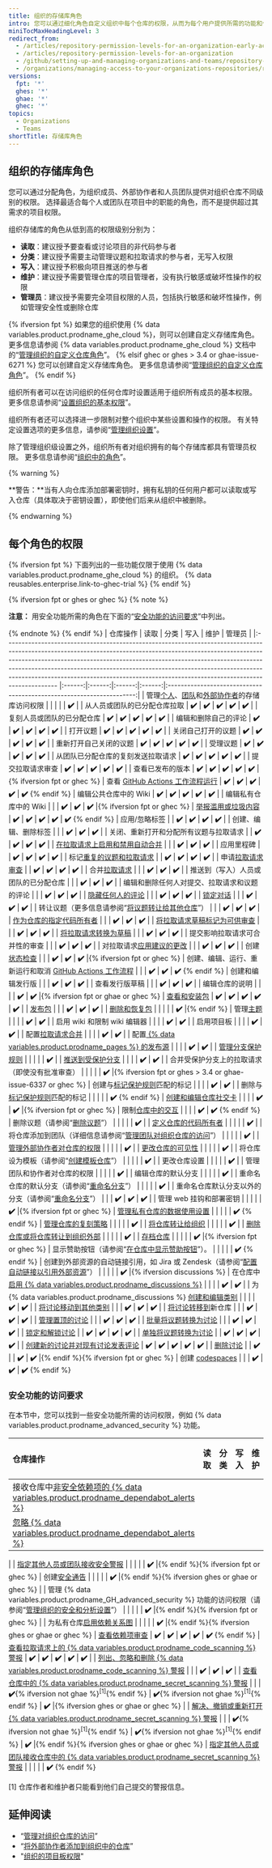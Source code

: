 ```yaml
---
title: 组织的存储库角色
intro: 您可以通过细化角色自定义组织中每个仓库的权限，从而为每个用户提供所需的功能和任务权限。
miniTocMaxHeadingLevel: 3
redirect_from:
  - /articles/repository-permission-levels-for-an-organization-early-access-program
  - /articles/repository-permission-levels-for-an-organization
  - /github/setting-up-and-managing-organizations-and-teams/repository-permission-levels-for-an-organization
  - /organizations/managing-access-to-your-organizations-repositories/repository-permission-levels-for-an-organization
versions:
  fpt: '*'
  ghes: '*'
  ghae: '*'
  ghec: '*'
topics:
  - Organizations
  - Teams
shortTitle: 存储库角色
---
```


## 组织的存储库角色

您可以通过分配角色，为组织成员、外部协作者和人员团队提供对组织仓库不同级别的权限。 选择最适合每个人或团队在项目中的职能的角色，而不是提供超过其需求的项目权限。

组织存储库的角色从低到高的权限级别分别为：
- **读取**：建议授予要查看或讨论项目的非代码参与者
- **分类**：建议授予需要主动管理议题和拉取请求的参与者，无写入权限
- **写入**：建议授予积极向项目推送的参与者
- **维护**：建议授予需要管理仓库的项目管理者，没有执行敏感或破坏性操作的权限
- **管理员**：建议授予需要完全项目权限的人员，包括执行敏感和破坏性操作，例如管理安全性或删除仓库

{% ifversion fpt %}
如果您的组织使用 {% data variables.product.prodname_ghe_cloud %}，则可以创建自定义存储库角色。 更多信息请参阅 {% data variables.product.prodname_ghe_cloud %} 文档中的“[管理组织的自定义仓库角色](/enterprise-cloud@latest/organizations/managing-peoples-access-to-your-organization-with-roles/managing-custom-repository-roles-for-an-organization)”。
{% elsif ghec or ghes > 3.4 or ghae-issue-6271 %}
您可以创建自定义存储库角色。 更多信息请参阅“[管理组织的自定义仓库角色](/organizations/managing-peoples-access-to-your-organization-with-roles/managing-custom-repository-roles-for-an-organization)”。
{% endif %}

组织所有者可以在访问组织的任何仓库时设置适用于组织所有成员的基本权限。 更多信息请参阅“[设置组织的基本权限](/organizations/managing-access-to-your-organizations-repositories/setting-base-permissions-for-an-organization#setting-base-permissions)”。

组织所有者还可以选择进一步限制对整个组织中某些设置和操作的权限。 有关特定设置选项的更多信息，请参阅“[管理组织设置](/articles/managing-organization-settings)”。

除了管理组织级设置之外，组织所有者对组织拥有的每个存储库都具有管理员权限。 更多信息请参阅“[组织中的角色](/organizations/managing-peoples-access-to-your-organization-with-roles/roles-in-an-organization)”。

{% warning %}

**警告：**当有人向仓库添加部署密钥时，拥有私钥的任何用户都可以读取或写入仓库（具体取决于密钥设置），即使他们后来从组织中被删除。

{% endwarning %}

## 每个角色的权限

{% ifversion fpt %}
下面列出的一些功能仅限于使用 {% data variables.product.prodname_ghe_cloud %} 的组织。 {% data reusables.enterprise.link-to-ghec-trial %}
{% endif %}

{% ifversion fpt or ghes or ghec %}
{% note %}

**注意：** 用安全功能所需的角色在下面的“[安全功能的访问要求](#access-requirements-for-security-features)”中列出。

{% endnote %}
{% endif %}
| 仓库操作                                                                                                                                                                                                                                                                                                                                                                                                                   |   读取   |   分类   |   写入   |   维护   |                                 管理员                                  |
|:---------------------------------------------------------------------------------------------------------------------------------------------------------------------------------------------------------------------------------------------------------------------------------------------------------------------------------------------------------------------------------------------------------------------- |:------:|:------:|:------:|:------:|:--------------------------------------------------------------------:|
| 管理[个人](/organizations/managing-access-to-your-organizations-repositories/managing-an-individuals-access-to-an-organization-repository)、[团队](/organizations/managing-access-to-your-organizations-repositories/managing-team-access-to-an-organization-repository)和[外部协作者](/organizations/managing-access-to-your-organizations-repositories/adding-outside-collaborators-to-repositories-in-your-organization)的存储库访问权限 |        |        |        |        |                                **✔️**                                |
| 从人员或团队的已分配仓库拉取                                                                                                                                                                                                                                                                                                                                                                                                         | **✔️** | **✔️** | **✔️** | **✔️** |                                **✔️**                                |
| 复刻人员或团队的已分配仓库                                                                                                                                                                                                                                                                                                                                                                                                          | **✔️** | **✔️** | **✔️** | **✔️** |                                **✔️**                                |
| 编辑和删除自己的评论                                                                                                                                                                                                                                                                                                                                                                                                             | **✔️** | **✔️** | **✔️** | **✔️** |                                **✔️**                                |
| 打开议题                                                                                                                                                                                                                                                                                                                                                                                                                   | **✔️** | **✔️** | **✔️** | **✔️** |                                **✔️**                                |
| 关闭自己打开的议题                                                                                                                                                                                                                                                                                                                                                                                                              | **✔️** | **✔️** | **✔️** | **✔️** |                                **✔️**                                |
| 重新打开自己关闭的议题                                                                                                                                                                                                                                                                                                                                                                                                            | **✔️** | **✔️** | **✔️** | **✔️** |                                **✔️**                                |
| 受理议题                                                                                                                                                                                                                                                                                                                                                                                                                   | **✔️** | **✔️** | **✔️** | **✔️** |                                **✔️**                                |
| 从团队已分配仓库的复刻发送拉取请求                                                                                                                                                                                                                                                                                                                                                                                                      | **✔️** | **✔️** | **✔️** | **✔️** |                                **✔️**                                |
| 提交拉取请求审查                                                                                                                                                                                                                                                                                                                                                                                                               | **✔️** | **✔️** | **✔️** | **✔️** |                                **✔️**                                |
| 查看已发布的版本                                                                                                                                                                                                                                                                                                                                                                                                               | **✔️** | **✔️** | **✔️** | **✔️** |                 **✔️** |{% ifversion fpt or ghec %}
| 查看 [GitHub Actions 工作流程运行](/actions/automating-your-workflow-with-github-actions/managing-a-workflow-run)                                                                                                                                                                                                                                                                                                              | **✔️** | **✔️** | **✔️** | **✔️** |                         **✔️** 
{% endif %}
| 编辑公共仓库中的 Wiki                                                                                                                                                                                                                                                                                                                                                                                                          | **✔️** | **✔️** | **✔️** | **✔️** |                                **✔️**                                |
| 编辑私有仓库中的 Wiki                                                                                                                                                                                                                                                                                                                                                                                                          |        |        | **✔️** | **✔️** |                 **✔️** |{% ifversion fpt or ghec %}
| [举报滥用或垃圾内容](/communities/maintaining-your-safety-on-github/reporting-abuse-or-spam)                                                                                                                                                                                                                                                                                                                                    | **✔️** | **✔️** | **✔️** | **✔️** |                         **✔️** 
{% endif %}
| 应用/忽略标签                                                                                                                                                                                                                                                                                                                                                                                                                |        | **✔️** | **✔️** | **✔️** |                                **✔️**                                |
| 创建、编辑、删除标签                                                                                                                                                                                                                                                                                                                                                                                                             |        |        | **✔️** | **✔️** |                                **✔️**                                |
| 关闭、重新打开和分配所有议题与拉取请求                                                                                                                                                                                                                                                                                                                                                                                                    |        | **✔️** | **✔️** | **✔️** |                                **✔️**                                |
| [在拉取请求上启用和禁用自动合并](/github/administering-a-repository/managing-auto-merge-for-pull-requests-in-your-repository)                                                                                                                                                                                                                                                                                                         |        |        | **✔️** | **✔️** |                                **✔️**                                |
| 应用里程碑                                                                                                                                                                                                                                                                                                                                                                                                                  |        | **✔️** | **✔️** | **✔️** |                                **✔️**                                |
| 标记[重复的议题和拉取请求](/articles/about-duplicate-issues-and-pull-requests)                                                                                                                                                                                                                                                                                                                                                     |        | **✔️** | **✔️** | **✔️** |                                **✔️**                                |
| 申请[拉取请求审查](/pull-requests/collaborating-with-pull-requests/proposing-changes-to-your-work-with-pull-requests/requesting-a-pull-request-review)                                                                                                                                                                                                                                                                         |        | **✔️** | **✔️** | **✔️** |                                **✔️**                                |
| 合并[拉取请求](/github/collaborating-with-pull-requests/incorporating-changes-from-a-pull-request/about-pull-request-merges)                                                                                                                                                                                                                                                                                                 |        |        | **✔️** | **✔️** |                                **✔️**                                |
| 推送到（写入）人员或团队的已分配仓库                                                                                                                                                                                                                                                                                                                                                                                                     |        |        | **✔️** | **✔️** |                                **✔️**                                |
| 编辑和删除任何人对提交、拉取请求和议题的评论                                                                                                                                                                                                                                                                                                                                                                                                 |        |        | **✔️** | **✔️** |                                **✔️**                                |
| [隐藏任何人的评论](/communities/moderating-comments-and-conversations/managing-disruptive-comments)                                                                                                                                                                                                                                                                                                                            |        |        | **✔️** | **✔️** |                                **✔️**                                |
| [锁定对话](/communities/moderating-comments-and-conversations/locking-conversations)                                                                                                                                                                                                                                                                                                                                       |        |        | **✔️** | **✔️** |                                **✔️**                                |
| 转让议题（更多信息请参阅“[将议题转让给其他仓库](/articles/transferring-an-issue-to-another-repository)”）                                                                                                                                                                                                                                                                                                                                     |        |        | **✔️** | **✔️** |                                **✔️**                                |
| [作为仓库的指定代码所有者](/articles/about-code-owners)                                                                                                                                                                                                                                                                                                                                                                            |        |        | **✔️** | **✔️** |                                **✔️**                                |
| [将拉取请求草稿标记为可供审查](/pull-requests/collaborating-with-pull-requests/proposing-changes-to-your-work-with-pull-requests/changing-the-stage-of-a-pull-request)                                                                                                                                                                                                                                                               |        |        | **✔️** | **✔️** |                                **✔️**                                |
| [将拉取请求转换为草稿](/pull-requests/collaborating-with-pull-requests/proposing-changes-to-your-work-with-pull-requests/changing-the-stage-of-a-pull-request)                                                                                                                                                                                                                                                                   |        |        | **✔️** | **✔️** |                                **✔️**                                |
| 提交影响拉取请求可合并性的审查                                                                                                                                                                                                                                                                                                                                                                                                        |        |        | **✔️** | **✔️** |                                **✔️**                                |
| 对拉取请求[应用建议的更改](/pull-requests/collaborating-with-pull-requests/reviewing-changes-in-pull-requests/incorporating-feedback-in-your-pull-request)                                                                                                                                                                                                                                                                         |        |        | **✔️** | **✔️** |                                **✔️**                                |
| 创建[状态检查](/pull-requests/collaborating-with-pull-requests/collaborating-on-repositories-with-code-quality-features/about-status-checks)                                                                                                                                                                                                                                                                                 |        |        | **✔️** | **✔️** |                 **✔️** |{% ifversion fpt or ghec %}
| 创建、编辑、运行、重新运行和取消 [GitHub Actions 工作流程](/actions/automating-your-workflow-with-github-actions/)                                                                                                                                                                                                                                                                                                                         |        |        | **✔️** | **✔️** |                         **✔️** 
{% endif %}
| 创建和编辑发行版                                                                                                                                                                                                                                                                                                                                                                                                               |        |        | **✔️** | **✔️** |                                **✔️**                                |
| 查看发行版草稿                                                                                                                                                                                                                                                                                                                                                                                                                |        |        | **✔️** | **✔️** |                                **✔️**                                |
| 编辑仓库的说明                                                                                                                                                                                                                                                                                                                                                                                                                |        |        |        | **✔️** |             **✔️** |{% ifversion fpt or ghae or ghec %}
| [查看和安装包](/packages/publishing-and-managing-packages)                                                                                                                                                                                                                                                                                                                                                                   | **✔️** | **✔️** | **✔️** | **✔️** |                                **✔️**                                |
| [发布包](/packages/publishing-and-managing-packages/publishing-a-package)                                                                                                                                                                                                                                                                                                                                                 |        |        | **✔️** | **✔️** |                                **✔️**                                |
| [删除和恢复包](/packages/learn-github-packages/deleting-and-restoring-a-package)                                                                                                                                                                                                                                                                                                                                             |        |        |        |        |                                **✔️**                                |{% endif %}
| 管理[主题](/articles/classifying-your-repository-with-topics)                                                                                                                                                                                                                                                                                                                                                              |        |        |        | **✔️** |                                **✔️**                                |
| 启用 wiki 和限制 wiki 编辑器                                                                                                                                                                                                                                                                                                                                                                                                   |        |        |        | **✔️** |                                **✔️**                                |
| 启用项目板                                                                                                                                                                                                                                                                                                                                                                                                                  |        |        |        | **✔️** |                                **✔️**                                |
| 配置[拉取请求合并](/articles/configuring-pull-request-merges)                                                                                                                                                                                                                                                                                                                                                                  |        |        |        | **✔️** |                                **✔️**                                |
| 配置[ {% data variables.product.prodname_pages %} 的发布源](/articles/configuring-a-publishing-source-for-github-pages)                                                                                                                                                                                                                                                                                                      |        |        |        | **✔️** |                                **✔️**                                |
| [管理分支保护规则](/repositories/configuring-branches-and-merges-in-your-repository/defining-the-mergeability-of-pull-requests/managing-a-branch-protection-rule)                                                                                                                                                                                                                                                              |        |        |        |        |                                **✔️**                                |
| [推送到受保护分支](/articles/about-protected-branches)                                                                                                                                                                                                                                                                                                                                                                         |        |        |        | **✔️** |                                **✔️**                                |
| 合并受保护分支上的拉取请求（即使没有批准审查）                                                                                                                                                                                                                                                                                                                                                                                                |        |        |        |        | **✔️** |{% ifversion fpt or ghes > 3.4 or ghae-issue-6337 or ghec %}
| 创建与[标记保护规则](/repositories/managing-your-repositorys-settings-and-features/managing-repository-settings/configuring-tag-protection-rules)匹配的标记                                                                                                                                                                                                                                                                          |        |        |        | **✔️** |                                **✔️**                                |
| 删除与[标记保护规则](/repositories/managing-your-repositorys-settings-and-features/managing-repository-settings/configuring-tag-protection-rules)匹配的标记                                                                                                                                                                                                                                                                          |        |        |        |        |                         **✔️** 
{% endif %}
| [创建和编辑仓库社交卡](/articles/customizing-your-repositorys-social-media-preview)                                                                                                                                                                                                                                                                                                                                              |        |        |        | **✔️** |                 **✔️** |{% ifversion fpt or ghec %}
| 限制[仓库中的交互](/communities/moderating-comments-and-conversations/limiting-interactions-in-your-repository)                                                                                                                                                                                                                                                                                                                |        |        |        | **✔️** |                         **✔️** 
{% endif %}
| 删除议题（请参阅“[删除议题](/articles/deleting-an-issue)”）                                                                                                                                                                                                                                                                                                                                                                         |        |        |        |        |                                **✔️**                                |
| [定义仓库的代码所有者](/articles/about-code-owners)                                                                                                                                                                                                                                                                                                                                                                              |        |        |        |        |                                **✔️**                                |
| 将仓库添加到团队（详细信息请参阅“[管理团队对组织仓库的访问](/organizations/managing-access-to-your-organizations-repositories/managing-team-access-to-an-organization-repository#giving-a-team-access-to-a-repository)”）                                                                                                                                                                                                                           |        |        |        |        |                                **✔️**                                |
| [管理外部协作者对仓库的权限](/articles/adding-outside-collaborators-to-repositories-in-your-organization)                                                                                                                                                                                                                                                                                                                           |        |        |        |        |                                **✔️**                                |
| [更改仓库的可见性](/articles/restricting-repository-visibility-changes-in-your-organization)                                                                                                                                                                                                                                                                                                                                   |        |        |        |        |                                **✔️**                                |
| 将仓库设为模板（请参阅“[创建模板仓库](/articles/creating-a-template-repository)”）                                                                                                                                                                                                                                                                                                                                                       |        |        |        |        |                                **✔️**                                |
| 更改仓库设置                                                                                                                                                                                                                                                                                                                                                                                                                 |        |        |        |        |                                **✔️**                                |
| 管理团队和协作者对仓库的权限                                                                                                                                                                                                                                                                                                                                                                                                         |        |        |        |        |                                **✔️**                                |
| 编辑仓库的默认分支                                                                                                                                                                                                                                                                                                                                                                                                              |        |        |        |        |                                **✔️**                                |
| 重命名仓库的默认分支（请参阅“[重命名分支](/github/administering-a-repository/renaming-a-branch)”）                                                                                                                                                                                                                                                                                                                                         |        |        |        |        |                                **✔️**                                |
| 重命名仓库默认分支以外的分支（请参阅“[重命名分支](/github/administering-a-repository/renaming-a-branch)”）                                                                                                                                                                                                                                                                                                                                     |        |        | **✔️** | **✔️** |                                **✔️**                                |
| 管理 web 挂钩和部署密钥                                                                                                                                                                                                                                                                                                                                                                                                         |        |        |        |        |                 **✔️** |{% ifversion fpt or ghec %}
| [管理私有仓库的数据使用设置](/get-started/privacy-on-github/managing-data-use-settings-for-your-private-repository)                                                                                                                                                                                                                                                                                                                 |        |        |        |        |                         **✔️** 
{% endif %}
| [管理仓库的复刻策略](/github/administering-a-repository/managing-the-forking-policy-for-your-repository)                                                                                                                                                                                                                                                                                                                        |        |        |        |        |                                **✔️**                                |
| [将仓库转让给组织](/articles/restricting-repository-creation-in-your-organization)                                                                                                                                                                                                                                                                                                                                             |        |        |        |        |                                **✔️**                                |
| [删除仓库或将仓库转让到组织外部](/articles/setting-permissions-for-deleting-or-transferring-repositories)                                                                                                                                                                                                                                                                                                                             |        |        |        |        |                                **✔️**                                |
| [存档仓库](/articles/about-archiving-repositories)                                                                                                                                                                                                                                                                                                                                                                         |        |        |        |        |                 **✔️** |{% ifversion fpt or ghec %}
| 显示赞助按钮（请参阅“[在仓库中显示赞助按钮](/articles/displaying-a-sponsor-button-in-your-repository)”）。                                                                                                                                                                                                                                                                                                                                   |        |        |        |        |                         **✔️** 
{% endif %}
| 创建到外部资源的自动链接引用，如 Jira 或 Zendesk（请参阅“[配置自动链接以引用外部资源](/articles/configuring-autolinks-to-reference-external-resources)”）                                                                                                                                                                                                                                                                                                 |        |        |        |        |                 **✔️** |{% ifversion discussions %}
| 在仓库中[启用 {% data variables.product.prodname_discussions %}](/github/administering-a-repository/enabling-or-disabling-github-discussions-for-a-repository)                                                                                                                                                                                                                                                               |        |        |        | **✔️** |                                **✔️**                                |
| 为 {% data variables.product.prodname_discussions %} [创建和编辑类别](/discussions/managing-discussions-for-your-community/managing-categories-for-discussions)                                                                                                                                                                                                                                                                |        |        |        | **✔️** |                                **✔️**                                |
| [将讨论移动到其他类别](/discussions/managing-discussions-for-your-community/managing-discussions)                                                                                                                                                                                                                                                                                                                                |        |        | **✔️** | **✔️** |                                **✔️**                                |
| [将讨论转移到](/discussions/managing-discussions-for-your-community/managing-discussions)新仓库                                                                                                                                                                                                                                                                                                                                 |        |        | **✔️** | **✔️** |                                **✔️**                                |
| [管理置顶的讨论](/discussions/managing-discussions-for-your-community/managing-discussions)                                                                                                                                                                                                                                                                                                                                   |        |        | **✔️** | **✔️** |                                **✔️**                                |
| [批量将议题转换为讨论](/discussions/managing-discussions-for-your-community/managing-discussions)                                                                                                                                                                                                                                                                                                                                |        |        | **✔️** | **✔️** |                                **✔️**                                |
| [锁定和解锁讨论](/discussions/managing-discussions-for-your-community/moderating-discussions)                                                                                                                                                                                                                                                                                                                                 |        | **✔️** | **✔️** | **✔️** |                                **✔️**                                |
| [单独将议题转换为讨论](/discussions/managing-discussions-for-your-community/moderating-discussions)                                                                                                                                                                                                                                                                                                                              |        | **✔️** | **✔️** | **✔️** |                                **✔️**                                |
| [创建新的讨论并对现有讨论发表评论](/discussions/collaborating-with-your-community-using-discussions/participating-in-a-discussion)                                                                                                                                                                                                                                                                                                     | **✔️** | **✔️** | **✔️** | **✔️** |                                **✔️**                                |
| [删除讨论](/discussions/managing-discussions-for-your-community/managing-discussions#deleting-a-discussion)                                                                                                                                                                                                                                                                                                                |        | **✔️** |        | **✔️** |            **✔️** |{% endif %}{% ifversion fpt or ghec %}
| 创建 [codespaces](/codespaces/about-codespaces)                                                                                                                                                                                                                                                                                                                                                                          |        |        | **✔️** | **✔️** |                         **✔️** 
{% endif %}

### 安全功能的访问要求

在本节中，您可以找到一些安全功能所需的访问权限，例如 {% data variables.product.prodname_advanced_security %} 功能。

| 仓库操作                                                                                                                                                                                                            |   读取   |   分类   |                           写入                            |                           维护                            |                                                管理员                                                 |
|:--------------------------------------------------------------------------------------------------------------------------------------------------------------------------------------------------------------- |:------:|:------:|:-------------------------------------------------------:|:-------------------------------------------------------:|:--------------------------------------------------------------------------------------------------:|
| 接收仓库中[非安全依赖项的 {% data variables.product.prodname_dependabot_alerts %}](/code-security/supply-chain-security/about-alerts-for-vulnerable-dependencies)                                                         |        |        |                                                         |                                                         |                                               **✔️**                                               |
| [忽略 {% data variables.product.prodname_dependabot_alerts %}](/code-security/supply-chain-security/viewing-and-updating-vulnerable-dependencies-in-your-repository)                                            |        |        |                                                         |                                                         |         **✔️** |{% ifversion ghes or ghae or ghec %}<!--Not available for FPT-->
|
| [指定其他人员或团队接收安全警报](/github/administering-a-repository/managing-security-and-analysis-settings-for-your-repository#granting-access-to-security-alerts)                                                            |        |        |                                                         |                                                         |                           **✔️** |{% endif %}{% ifversion fpt or ghec %}
| 创建[安全通告](/code-security/security-advisories/about-github-security-advisories)                                                                                                                                   |        |        |                                                         |                                                         |   **✔️** |{% endif %}{% ifversion ghes or ghae or ghec %} <!--Not available for FPT-->
|
| 管理 {% data variables.product.prodname_GH_advanced_security %} 功能的访问权限（请参阅“[管理组织的安全和分析设置](/organizations/keeping-your-organization-secure/managing-security-and-analysis-settings-for-your-organization)”）     |        |        |                                                         |                                                         | **✔️** |{% endif %}{% ifversion fpt or ghec %}<!--Set at site-level for GHES and GHAE-->
|
| 为私有仓库[启用依赖关系图](/code-security/supply-chain-security/exploring-the-dependencies-of-a-repository)                                                                                                                 |        |        |                                                         |                                                         |                      **✔️** |{% endif %}{% ifversion ghes or ghae or ghec %}
| [查看依赖项审查](/code-security/supply-chain-security/about-dependency-review)                                                                                                                                         | **✔️** | **✔️** |                         **✔️**                          |                         **✔️**                          |                                        **✔️** 
{% endif %}
| [查看拉取请求上的 {% data variables.product.prodname_code_scanning %} 警报](/github/finding-security-vulnerabilities-and-errors-in-your-code/triaging-code-scanning-alerts-in-pull-requests)                            | **✔️** | **✔️** |                         **✔️**                          |                         **✔️**                          |                                               **✔️**                                               |
| [列出、忽略和删除 {% data variables.product.prodname_code_scanning %} 警报](/github/finding-security-vulnerabilities-and-errors-in-your-code/managing-code-scanning-alerts-for-your-repository)                         |        |        |                         **✔️**                          |                         **✔️**                          |                                               **✔️**                                               |
| [查看仓库中的 {% data variables.product.prodname_secret_scanning %} 警报](/github/administering-a-repository/managing-alerts-from-secret-scanning)                                                                    |        |        | **✔️**{% ifversion not ghae %}<sup>[1]</sup>{% endif %} | **✔️**{% ifversion not ghae %}<sup>[1]</sup>{% endif %} |         **✔️** |{% ifversion ghes or ghae or ghec %}<!--Not available for FPT-->
|
| [解决、撤销或重新打开 {% data variables.product.prodname_secret_scanning %} 警报](/github/administering-a-repository/managing-alerts-from-secret-scanning)                                                                |        |        | **✔️**{% ifversion not ghae %}<sup>[1]</sup>{% endif %} | **✔️**{% ifversion not ghae %}<sup>[1]</sup>{% endif %} |                      **✔️** |{% endif %}{% ifversion ghes or ghae or ghec %}
| [指定其他人员或团队接收仓库中的 {% data variables.product.prodname_secret_scanning %} 警报](/github/administering-a-repository/managing-security-and-analysis-settings-for-your-repository#granting-access-to-security-alerts) |        |        |                                                         |                                                         |                                        **✔️** 
{% endif %}

[1] 仓库作者和维护者只能看到他们自己提交的警报信息。

## 延伸阅读

- “[管理对组织仓库的访问](/articles/managing-access-to-your-organization-s-repositories)”
- “[将外部协作者添加到组织中的仓库](/articles/adding-outside-collaborators-to-repositories-in-your-organization)”
- "[组织的项目板权限](/articles/project-board-permissions-for-an-organization)"
